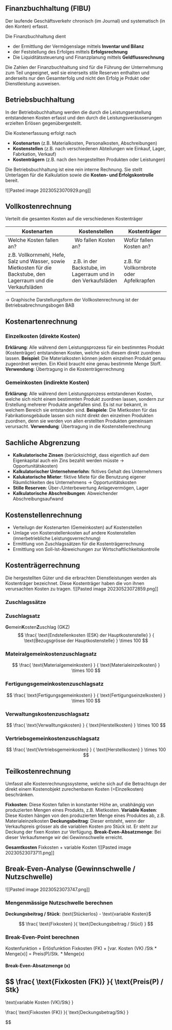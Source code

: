 ## Finanzbuchhaltung (FIBU)
Der laufende Geschäftsverkehr chronisch (im Journal) und systematisch (in den Konten) erfasst.

Die Finanzbuchhaltung dient
- der Ermittlung der Vermögenslage mittels **Inventar und Bilanz**
- der Feststellung des Erfolges mittels **Erfolgsrechnung**
- Die Liquiditätssteuerung und Finanzplanung mittels **Geldflussrechnung**

Die Zahlen der Finanzbuchhaltung sind für die Führung der Unternehmung zum Teil ungeeignet, weil sie einerseits stile Reserven enthalten und anderseits nur den Gesamterfolg und nicht den Erfolg je Prdukt oder Dienstleistung ausweisen.

## Betriebsbuchhaltung
In der Betriebsbuchhaltung werden die durch die Leistungserstellung entstandenen Kosten erfasst und den durch die Leistungsveräusserungen erzielten Erlösen gegenübergestellt.

Die Kostenerfassung erfolgt nach
- **Kostenarten** (z.B. Materialkosten, Personalkosten, Abschreibungen)
- **Kostenstellen** (z.B. nach verschiedenen Abteilungen wie Einkauf, Lager, Fabrkation, Verkauf)
- **Kostenträgern** (z.B. nach den hergestellten Produkten oder Leistungen)

Die Betriebsbuchhaltung ist eine rein interne Rechnung. Sie stellt Unterlagen für die Kalkulation sowie die **Kosten- und Erfolgskontrolle** bereit.

![[Pasted image 20230523070929.png]]

## Vollkostenrechnung
Verteilt die gesamten Kosten auf die verschiedenen Kostenträger

| Kostenarten | Kostenstellen | Kostenträger |
|-|-|-|
| Welche Kosten fallen an? |  Wo fallen Kosten an? | Wofür fallen Kosten an? |
| z.B. Vollkornmehl, Hefe, Salz und Wasser, sowie Mietkosten für die Backstube, den Lagerraum und die Verkaufsläden | z.B. in der Backstube, im Lagerraum und in den Verkaufsläden| z.B. für Vollkornbrote oder Apfelkrapfen |

-> Graphische Darstellungsform der Vollkostenrechnung ist der Betriebsabrechnungsbogen BAB

## Kostenartenrechnung

### Einzelkosten (direkte Kosten)
**Erklärung**: Alle während dem Leistungsprozess für ein bestimmtes Produkt (Kostenträger) entstandenen Kosten, welche sich diesem direkt zuordnen lassen.
**Beispiel**: Die Materialkosten können jedem einzelnen Produkt genau zugeordnet werden. Ein Kleid braucht eine genau bestimmte Menge Stoff.
**Verwendung**: Übertragung in die Kostenträgerrechnung

### Gemeinkosten (indirekte Kosten)
**Erklärung**: Alle während dem Leistungsprozess entstandenen Kosten, welche sich nicht einem bestimmten Produkt zuordnen lassen, sondern zur Erstellung mehrerer Produkte angefallen sind. Es ist nur bekannt, in welchem Bereich sie entstanden sind.
**Beispiele**: Die Mietkosten für das Fabrikationsgebäude lassen sich nicht direkt den einzelnen Produkten zuordnen, denn sie werden von allen erstellten Produkten gemeinsam verursacht.
**Verwendung**: Übertragung in die Kostenstellenrechnung

## Sachliche Abgrenzung
- **Kalkulatorische Zinsen** (berücksichtigt, dass eigentlich auf dem Eigenkapital auch ein Zins bezahlt werden müsste -> Opportunitätskosten)
- **Kalkulatorischer Unternehmerlohn**: fkitives Gehalt des Unternehmers
- **Kalukatorische Mieter**: fiktive Miete für die Benutzung eigener Räumlichkeiten des Unternehmens -> Opportunitätskosten
- **Stille Reserven**: Über-/Unterbewertung Anlagevermögen, Lager
- **Kalkulatorische Abschreibungen**: Abweichender Abschreibungsaufwand

## Kostenstellenrechnung
- Verteilugn der Kostenarten (Gemeinkosten) auf Kostenstellen
- Umlage von Kostenstellenkosten auf andere Kostenstellen (innerbetriebliche Leistungsverrechnung)
- Ermittlung von Zuschlagssätzen für die Kostenträgerrechnung
- Ermittlung von Soll-Ist-Abweichungen zur Wirtschaftlichkeitskontrolle

## Kostenträgerrechnung
Die hergestellten Güter und die erbrachten Dienstleistungen werden als Kostenträger bezeichnet. Diese Kostenträger haben die von ihnen verursachten Kosten zu tragen.
![[Pasted image 20230523072859.png]]


### Zuschlagssätze

### Zuschlagsatz
**G**emein**K**osten**Z**uschlag (GKZ)
$$
\frac{
\text{Endstellenkosten (ESK) der Hauptkostenstelle}
}
{
\text{Bezugsgrösse der Hauptkostenstelle}
}
\times
100
$$
### Mateiralgemeinkostenzuschlagsatz
$$
\frac{
\text{Materialgemeinkosten}
}
{
\text{Materialeinzelkosten}
}
\times
100
$$

### Fertigungsgemeinkostenzuschlagsatz
$$
\frac{
\text{Fertigungsgemeinkosten}
}
{
\text{Fertigungseinzelkosten}
}
\times
100
$$

### Verwaltungskostenzuschlagsatz
$$
\frac{
\text{Verwalltungskosten}
}
{
\text{Herstellkosten}
}
\times
100
$$

### Vertriebsgemeinkostenzuschlagsatz
$$
\frac{
\text{Vertriebsgemeinkosten}
}
{
\text{Herstellkosten}
}
\times
100
$$

## Teilkostenrechnung
Umfasst alle Kostenrechnungssysteme, welche sich auf die Betrachtugn der direkt einem Kostenobjekt zurechenbaren Kosten (=Einzelkosten) beschränken.

**Fixkosten**: Diese Kosten fallen in konstanter Höhe an, unabhängig von produzierten Mengen eines Produkts, z.B. Mietkosten.
**Variable Kosten**: Diese Kosten hängen von den produzierten Menge eines Produktes ab, z.B. Materialeinzelkosten
**Deckungsbeitrag**: Dieser entsteht, wenn der Verkaufspreis grösser als die variablen Kosten pro Stück ist. Er steht zur Deckung der fixen Kosten zur Verfügung.
**Break-Even-Absatzmenge**: Bei dieser Verkaufsmenge wir dei Gewinnschwelle erreicht.

**Gesamtkosten** Fixkosten + variable Kosten 
![[Pasted image 20230523073711.png]]

## Break-Even-Analyse (Gewinnschwelle / Nutzschwelle)
![[Pasted image 20230523073747.png]]

### Mengenmässige Nutzschwelle berechnen
**Deckungsbeitrag / Stück**: \(text{Stückerlos} - \text{variable Kosten}$

$$
\frac{
\text{Fixkosten}
}{
\text{Deckungsbeitrag / Stücl}
}
$$
### Break-Even-Point berechnen

Kostenfunktion = Erlösfunktion
Fixkosten (FK) + \[var. Kosten (VK) /Stk * Menge(x)\] = Preis(P)/Stk. * Menge(x)

#### Break-Even-Absatzmenge (x)
$$
\frac{
\text{Fixkosten (FK)}
}{
\text{Preis(P) / Stk}
-
\text{variable Kosten (VK)/Stk}
}

$$
$$
\frac{
\text{Fixkosten (FK)}
}{
\text{Deckungsbetrag/Stk}
}

$$
